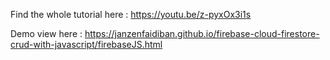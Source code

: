 Find the whole tutorial here : https://youtu.be/z-pyxOx3i1s


Demo view here : https://janzenfaidiban.github.io/firebase-cloud-firestore-crud-with-javascript/firebaseJS.html 
